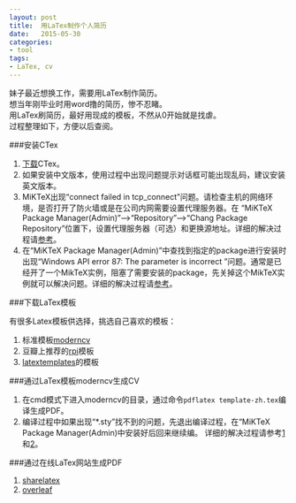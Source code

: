 ```yaml
---
layout: post
title:  用LaTex制作个人简历
date:   2015-05-30
categories:
- tool
tags:
- LaTex, cv
---
```



妹子最近想换工作，需要用LaTex制作简历。<br />
想当年刚毕业时用word撸的简历，惨不忍睹。<br />
用LaTex刷简历，最好用现成的模板，不然从0开始就是找虐。<br />
过程整理如下，方便以后查阅。

###安装CTex

1. [下载](http://www.ctex.org/CTeXDownload/)CTex。
2. 如果安装中文版本，使用过程中出现问题提示对话框可能出现乱码，建议安装英文版本。
3. MiKTeX出现“connect failed in tcp_connect”问题。请检查主机的网络环境，是否打开了防火墙或是在公司内网需要设置代理服务器。在
“MiKTeX Package Manager(Admin)”-->“Repository”-->“Chang Package Repository”位置下，设置代理服务器（可选）和更换源地址。详细的解决过程请[参考](http://tex.stackexchange.com/questions/167562/miktex-connect-failed-in-tcp-connect)。
4. 在“MiKTeX Package Manager(Admin)”中查找到指定的package进行安装时出现“Windows API error 87: The parameter is incorrect ”问题。通常是已经开了一个MikTeX实例，阻塞了需要安装的package，先关掉这个MikTeX实例就可以解决问题。详细的解决过程请[参考](http://sourceforge.net/p/miktex/mailman/message/28809258/)。

###下载LaTex模板

有很多Latex模板供选择，挑选自己喜欢的模板：<br />
1. 标准模板[moderncv](http://www.ctan.org/tex-archive/macros/latex/contrib/moderncv/)<br />
2. 豆瓣上推荐的[rpi](http://rpi.edu/dept/arc/training/latex/resumes/)模板<br />
3. [latextemplates](http://www.latextemplates.com/cat/curricula-vitae)的模板

###通过LaTex模板moderncv生成CV

1. 在cmd模式下进入moderncv的目录，通过命令`pdflatex template-zh.tex`编译生成PDF。
2. 编译过程中如果出现“*.sty”找不到的问题，先退出编译过程，在“MiKTeX Package Manager(Admin)中安装好后回来继续编。
详细的解决过程请参考[1](http://www.zhihu.com/question/30102699?sort=created)和[2](http://tex.stackexchange.com/questions/25564/missing-file-from-the-package-symbol)。


###通过在线LaTex网站生成PDF

1. [sharelatex](https://www.sharelatex.com)
2. [overleaf](https://www.overleaf.com)
